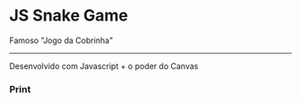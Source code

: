 # JS Snake Game

Famoso "Jogo da Cobrinha"

---

Desenvolvido com Javascript + o poder do Canvas

### Print

